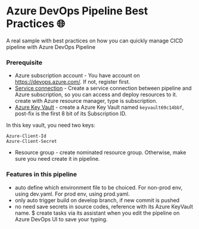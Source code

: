 # Azure DevOps Pipeline Best Practices 🌐

A real sample with best practices on how you can quickly manage CICD pipeline with Azure DevOps Pipeline

### Prerequisite

* Azure subscription account - You have account on https://devops.azure.com/. If not, register first.
* [Service connection](https://docs.microsoft.com/en-us/azure/devops/pipelines/library/service-endpoints?view=azure-devops&tabs=yaml) - Create a service connection between pipeline and Azure subscription, so you can access and deploy resources to it. create with Azure resource manager, type is subscription.
* [Azure Key Vault](https://azure.microsoft.com/en-au/services/key-vault/) - create a Azure Key Vault named `keyvault69c14bbf`, post-fix is the first 8 bit of its Subscription ID.

In this key vault, you need two keys:

```
Azure-Client-Id
Azure-Client-Secret
```

* Resource group - create nominated resource group. Otherwise, make sure you need create it in pipeline.

### Features in this pipeline

* auto define which environment file to be choiced. For non-prod env, using dev.yaml. For prod env, using prod.yaml.
* only auto trigger build on develop branch, if new commit is pushed
* no need save secrets in source codes, reference with its Azure KeyVault name.
$ create tasks via its assistant when you edit the pipeline on Azure DevOps UI to save your typing.

